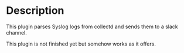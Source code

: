 Description
===========

This plugin parses Syslog logs from collectd and sends them to a slack channel.

This plugin is not finished yet but somehow works as it offers.
